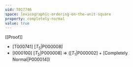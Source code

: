 ```yaml
---
uid: T017746
space: lexicographic-ordering-on-the-unit-square
property: completely-normal
value: true
---
```

[[Proof]]

* [T000741] [$T_5$|P000008]
* [I000100] [$T_5$|P000008] => ([$T_1$|P000002] + [Completely Normal|P000014])

